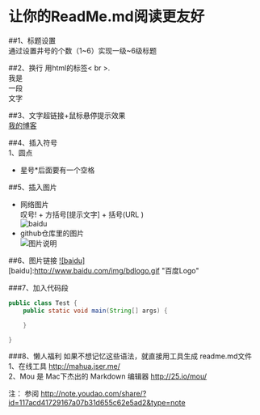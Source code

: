 
让你的ReadMe.md阅读更友好
===
##1、标题设置<br>
通过设置井号的个数（1~6）实现一级~6级标题  
  
##2、换行
用html的标签< br >.
<br>我是<br>一段<br>文字

##3、文字超链接+鼠标悬停提示效果<br>
[我的博客](http://www.hnyer.com/  "Hnyer的博客") 

##4、插入符号<br>
1、圆点<br>
*  星号*后面要有一个空格

##5、插入图片<br>
* 网络图片 <br>
 叹号! + 方括号[提示文字] + 括号(URL )  <br>
![baidu](http://www.baidu.com/img/bdlogo.gif "百度logo")  
* github仓库里的图片<br>
![](https://github.com/guodongxiaren/ImageCache/raw/master/Logo/foryou.gif  "图片说明")  

##6、图片链接
[![baidu]](http://baidu.com)  
[baidu]:http://www.baidu.com/img/bdlogo.gif "百度Logo"  

###7、加入代码段
```java
public class Test {
	public static void main(String[] args) {

	}

}
```
###8、懒人福利
如果不想记忆这些语法，就直接用工具生成 readme.md文件<br>
1、在线工具 http://mahua.jser.me/ <br>
2、Mou 是 Mac下杰出的 Markdown 编辑器 http://25.io/mou/  <br>



注： 参阅 http://note.youdao.com/share/?id=117acd41729167a07b31d655c62e5ad2&type=note 



